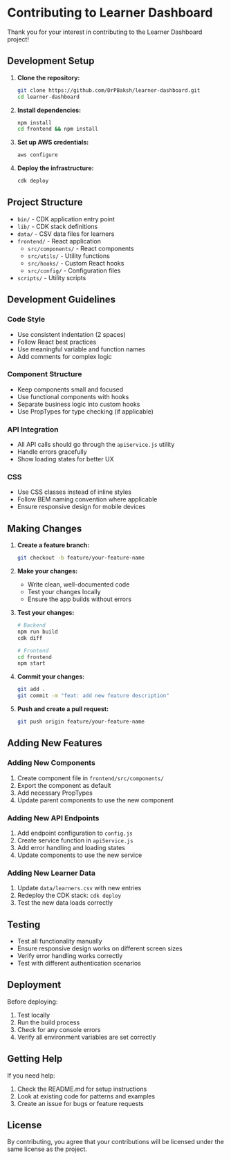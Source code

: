 # Contributing to Learner Dashboard

Thank you for your interest in contributing to the Learner Dashboard project!

## Development Setup

1. **Clone the repository:**
   ```bash
   git clone https://github.com/DrPBaksh/learner-dashboard.git
   cd learner-dashboard
   ```

2. **Install dependencies:**
   ```bash
   npm install
   cd frontend && npm install
   ```

3. **Set up AWS credentials:**
   ```bash
   aws configure
   ```

4. **Deploy the infrastructure:**
   ```bash
   cdk deploy
   ```

## Project Structure

- `bin/` - CDK application entry point
- `lib/` - CDK stack definitions
- `data/` - CSV data files for learners
- `frontend/` - React application
  - `src/components/` - React components
  - `src/utils/` - Utility functions
  - `src/hooks/` - Custom React hooks
  - `src/config/` - Configuration files
- `scripts/` - Utility scripts

## Development Guidelines

### Code Style

- Use consistent indentation (2 spaces)
- Follow React best practices
- Use meaningful variable and function names
- Add comments for complex logic

### Component Structure

- Keep components small and focused
- Use functional components with hooks
- Separate business logic into custom hooks
- Use PropTypes for type checking (if applicable)

### API Integration

- All API calls should go through the `apiService.js` utility
- Handle errors gracefully
- Show loading states for better UX

### CSS

- Use CSS classes instead of inline styles
- Follow BEM naming convention where applicable
- Ensure responsive design for mobile devices

## Making Changes

1. **Create a feature branch:**
   ```bash
   git checkout -b feature/your-feature-name
   ```

2. **Make your changes:**
   - Write clean, well-documented code
   - Test your changes locally
   - Ensure the app builds without errors

3. **Test your changes:**
   ```bash
   # Backend
   npm run build
   cdk diff
   
   # Frontend
   cd frontend
   npm start
   ```

4. **Commit your changes:**
   ```bash
   git add .
   git commit -m "feat: add new feature description"
   ```

5. **Push and create a pull request:**
   ```bash
   git push origin feature/your-feature-name
   ```

## Adding New Features

### Adding New Components

1. Create component file in `frontend/src/components/`
2. Export the component as default
3. Add necessary PropTypes
4. Update parent components to use the new component

### Adding New API Endpoints

1. Add endpoint configuration to `config.js`
2. Create service function in `apiService.js`
3. Add error handling and loading states
4. Update components to use the new service

### Adding New Learner Data

1. Update `data/learners.csv` with new entries
2. Redeploy the CDK stack: `cdk deploy`
3. Test the new data loads correctly

## Testing

- Test all functionality manually
- Ensure responsive design works on different screen sizes
- Verify error handling works correctly
- Test with different authentication scenarios

## Deployment

Before deploying:

1. Test locally
2. Run the build process
3. Check for any console errors
4. Verify all environment variables are set correctly

## Getting Help

If you need help:

1. Check the README.md for setup instructions
2. Look at existing code for patterns and examples
3. Create an issue for bugs or feature requests

## License

By contributing, you agree that your contributions will be licensed under the same license as the project.